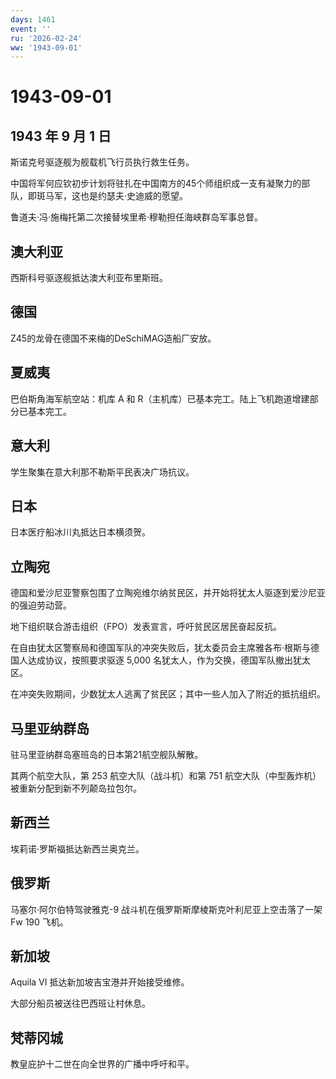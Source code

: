 ```yaml
---
days: 1461
event: ''
ru: '2026-02-24'
ww: '1943-09-01'
---
```


# 1943-09-01

## 1943 年 9 月 1 日

斯诺克号驱逐舰为舰载机飞行员执行救生任务。

中国将军何应钦初步计划将驻扎在中国南方的45个师组织成一支有凝聚力的部队，即斑马军，这也是约瑟夫·史迪威的愿望。

鲁道夫·冯·施梅托第二次接替埃里希·穆勒担任海峡群岛军事总督。

## 澳大利亚

西斯科号驱逐舰抵达澳大利亚布里斯班。

## 德国

Z45的龙骨在德国不来梅的DeSchiMAG造船厂安放。

## 夏威夷

巴伯斯角海军航空站：机库 A 和
R（主机库）已基本完工。陆上飞机跑道增建部分已基本完工。

## 意大利

学生聚集在意大利那不勒斯平民表决广场抗议。

## 日本

日本医疗船冰川丸抵达日本横须贺。

## 立陶宛

德国和爱沙尼亚警察包围了立陶宛维尔纳贫民区，并开始将犹太人驱逐到爱沙尼亚的强迫劳动营。

地下组织联合游击组织（FPO）发表宣言，呼吁贫民区居民奋起反抗。

在自由犹太区警察局和德国军队的冲突失败后，犹太委员会主席雅各布·根斯与德国人达成协议，按照要求驱逐
5,000 名犹太人，作为交换，德国军队撤出犹太区。

在冲突失败期间，少数犹太人逃离了贫民区；其中一些人加入了附近的抵抗组织。

## 马里亚纳群岛

驻马里亚纳群岛塞班岛的日本第21航空舰队解散。

其两个航空大队，第 253 航空大队（战斗机）和第 751
航空大队（中型轰炸机）被重新分配到新不列颠岛拉包尔。

## 新西兰

埃莉诺·罗斯福抵达新西兰奥克兰。

## 俄罗斯

马塞尔·阿尔伯特驾驶雅克-9 战斗机在俄罗斯斯摩棱斯克叶利尼亚上空击落了一架
Fw 190 飞机。

## 新加坡

Aquila VI 抵达新加坡吉宝港并开始接受维修。

大部分船员被送往巴西班让村休息。

## 梵蒂冈城

教皇庇护十二世在向全世界的广播中呼吁和平。